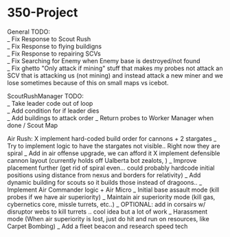 350-Project
===========

General TODO:  
_ Fix Response to Scout Rush  
_ Fix Response to flying buildigns  
_ Fix Response to repairing SCVs  
_ Fix Searching for Enemy when Enemy base is destroyed/not found  
_ Fix ghetto "Only attack if mining" stuff that makes my probes not attack an SCV that is attacking us (not mining) and instead attack a new miner and we lose sometimes because of this on small maps vs icebot.

ScoutRushManager TODO:  
_ Take leader code out of loop  
_ Add condition for if leader dies  
_ Add buildings to attack order
_ Return probes to Worker Manager when done  / Scout Map



Air Rush:
X implement hard-coded build order for cannons + 2 stargates
  _ Try to implement logic to have the stargates not visible.. Right now they are spiral
  _ Add in air offense upgrade, we can afford it
X implement defensible cannon layout (currently holds off Ualberta bot zealots, )
  _ Improve placement further (get rid of spiral even... could probably hardcode initial positions using distance from nexus and borders for relativity)
_ Add dynamic building for scouts so it builds those instead of dragoons..
_ Implement Air Commander logic + Air Micro
	_ Initial base assault mode (kill probes if we have air superiority)
	_ Maintain air superiority mode (kill gas, cybernetics core, missle turrets, etc..)
		_ OPTIONAL: add in corsairs w/ disruptor webs to kill turrets .. cool idea but a lot of work
	_ Harassment mode (When air superiority is lost, just do hit and run on resources, like Carpet Bombing)
		_ Add a fleet beacon and research speed tech
